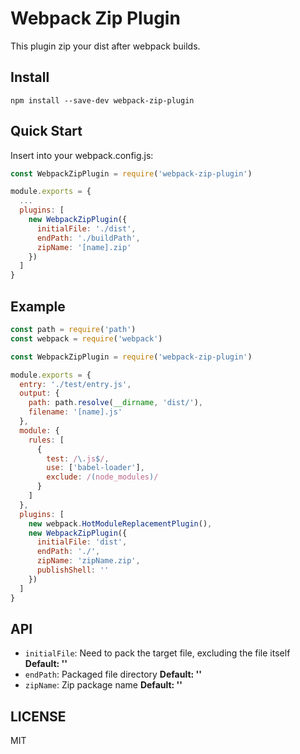 # Webpack Zip Plugin

This plugin zip your dist after webpack builds.

## Install

`npm install --save-dev webpack-zip-plugin`

## Quick Start

Insert into your webpack.config.js:

```js
const WebpackZipPlugin = require('webpack-zip-plugin')

module.exports = {
  ...
  plugins: [
    new WebpackZipPlugin({
      initialFile: './dist',
      endPath: './buildPath',
      zipName: '[name].zip'
    })
  ]
}

```

## Example

```js
const path = require('path')
const webpack = require('webpack')

const WebpackZipPlugin = require('webpack-zip-plugin')

module.exports = {
  entry: './test/entry.js',
  output: {
    path: path.resolve(__dirname, 'dist/'),
    filename: '[name].js'
  },
  module: {
    rules: [
      {
        test: /\.js$/,
        use: ['babel-loader'],
        exclude: /(node_modules)/
      }
    ]
  },
  plugins: [
    new webpack.HotModuleReplacementPlugin(),
    new WebpackZipPlugin({
      initialFile: 'dist',
      endPath: './',
      zipName: 'zipName.zip',
      publishShell: ''
    })
  ]
}
```

## API

* `initialFile`: Need to pack the target file, excluding the file itself **Default: ''**
* `endPath`: Packaged file directory **Default: ''**
* `zipName`: Zip package name **Default: ''**

## LICENSE

MIT
